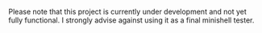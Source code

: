 Please note that this project is currently under development and not yet fully functional. I strongly advise against using it as a final minishell tester.